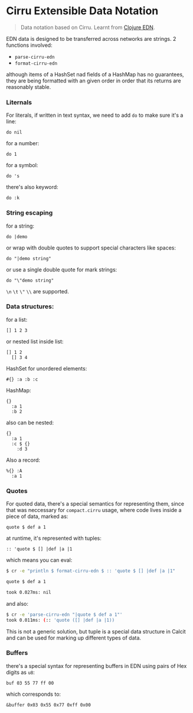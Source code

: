 # Cirru Extensible Data Notation

> Data notation based on Cirru. Learnt from [Clojure EDN](https://github.com/edn-format/edn).

EDN data is designed to be transferred across networks are strings. 2 functions involved:

- `parse-cirru-edn`
- `format-cirru-edn`

although items of a HashSet nad fields of a HashMap has no guarantees, they are being formatted with an given order in order that its returns are reasonably stable.

### Liternals

For literals, if written in text syntax, we need to add `do` to make sure it's a line:

```cirru
do nil
```

for a number:

```cirru
do 1
```

for a symbol:

```cirru
do 's
```

there's also keyword:

```cirru
do :k
```

### String escaping

for a string:

```cirru
do |demo
```

or wrap with double quotes to support special characters like spaces:

```cirru
do "|demo string"
```

or use a single double quote for mark strings:

```cirru
do "\"demo string"
```

`\n` `\t` `\"` `\\` are supported.

### Data structures:

for a list:

```cirru
[] 1 2 3
```

or nested list inside list:

```cirru
[] 1 2
  [] 3 4
```

HashSet for unordered elements:

```cirru
#{} :a :b :c
```

HashMap:

```cirru
{}
  :a 1
  :b 2
```

also can be nested:

```cirru
{}
  :a 1
  :c $ {}
    :d 3
```

Also a record:

```cirru
%{} :A
  :a 1
```

### Quotes

For quoted data, there's a special semantics for representing them, since that was neccessary for `compact.cirru` usage, where code lives inside a piece of data, marked as:

```cirru
quote $ def a 1
```

at runtime, it's represented with tuples:

```cirru
:: 'quote $ [] |def |a |1
```

which means you can eval:

```bash
$ cr -e "println $ format-cirru-edn $ :: 'quote $ [] |def |a |1"

quote $ def a 1

took 0.027ms: nil
```

and also:

```bash
$ cr -e 'parse-cirru-edn "|quote $ def a 1"'
took 0.011ms: (:: 'quote ([] |def |a |1))
```

This is not a generic solution, but tuple is a special data structure in Calcit and can be used for marking up different types of data.

### Buffers

there's a special syntax for representing buffers in EDN using pairs of Hex digits as `u8`:

```cirru
buf 03 55 77 ff 00
```

which corresponds to:

```cirru
&buffer 0x03 0x55 0x77 0xff 0x00
```
